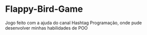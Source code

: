 # Flappy-Bird-Game
Jogo feito com a ajuda do canal Hashtag Programação, onde pude desenvolver minhas habilidades de POO 
